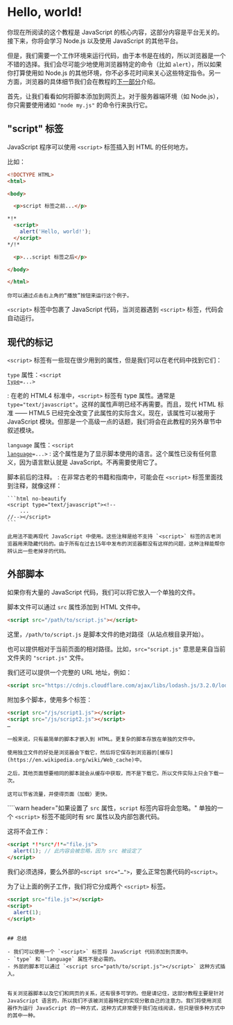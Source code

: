 # Hello, world!

你现在所阅读的这个教程是 JavaScript 的核心内容，这部分内容是平台无关的。接下来，你将会学习 Node.js 以及使用 JavaScript 的其他平台。

但是，我们需要一个工作环境来运行代码，由于本书是在线的，所以浏览器是一个不错的选择。我们会尽可能少地使用浏览器特定的命令（比如 `alert`），所以如果你打算使用如 Node.js 的其他环境，你不必多花时间来关心这些特定指令。另一方面，浏览器的具体细节我们会在教程的[下一部分](/ui)介绍。

首先，让我们看看如何将脚本添加到网页上。对于服务器端环境（如 Node.js），你只需要使用诸如 `"node my.js"` 的命令行来执行它。

## "script" 标签

JavaScript 程序可以使用 `<script>` 标签插入到 HTML 的任何地方。

比如：

```html run height=100
<!DOCTYPE HTML>
<html>

<body>

  <p>script 标签之前...</p>

*!*
  <script>
    alert('Hello, world!');
  </script>
*/!*

  <p>...script 标签之后</p>

</body>

</html>
```

```online
你可以通过点击右上角的“播放”按钮来运行这个例子。
```

`<script>` 标签中包裹了 JavaScript 代码，当浏览器遇到 `<script>` 标签，代码会自动运行。


## 现代的标记

`<script>` 标签有一些现在很少用到的属性，但是我们可以在老代码中找到它们：

`type` 属性：<code>&lt;script <u>type</u>=...&gt;</code>

: 在老的 HTML4 标准中，`<script>` 标签有 type 属性。通常是 `type="text/javascript"`。这样的属性声明已经不再需要。而且，现代 HTML 标准 —— HTML5 已经完全改变了此属性的实际含义。现在，该属性可以被用于 JavaScript 模块。但那是一个高级一点的话题，我们将会在此教程的另外章节中叙述模块。

`language` 属性：<code>&lt;script <u>language</u>=...&gt;</code>
: 这个属性是为了显示脚本使用的语言。这个属性已没有任何意义，因为语言默认就是 JavaScript。不再需要使用它了。

脚本前后的注释。
: 在非常古老的书籍和指南中，可能会在 `<script>` 标签里面找到注释，就像这样：

    ```html no-beautify
    <script type="text/javascript"><!--
        ...
    //--></script>
    ```

    此用法不能再现代 JavaScript 中使用。这些注释是给不支持 `<script>` 标签的古老浏览器用来隐藏代码的。由于所有在过去15年中发布的浏览器都没有这样的问题，这种注释能帮你辨认出一些老掉牙的代码。


## 外部脚本

如果你有大量的 JavaScript 代码，我们可以将它放入一个单独的文件。

脚本文件可以通过 `src` 属性添加到 HTML 文件中。

```html
<script src="/path/to/script.js"></script>
```

这里，`/path/to/script.js` 是脚本文件的绝对路径（从站点根目录开始）。

也可以提供相对于当前页面的相对路径。比如，`src="script.js"` 意思是来自当前文件夹的 `"script.js"` 文件。

我们还可以提供一个完整的 URL 地址，例如：

```html
<script src="https://cdnjs.cloudflare.com/ajax/libs/lodash.js/3.2.0/lodash.js"></script>
```

附加多个脚本，使用多个标签：

```html
<script src="/js/script1.js"></script>
<script src="/js/script2.js"></script>
…
```

```smart
一般来说，只有最简单的脚本才嵌入到 HTML。更复杂的脚本存放在单独的文件中。

使用独立文件的好处是浏览器会下载它，然后将它保存到浏览器的[缓存](https://en.wikipedia.org/wiki/Web_cache)中。

之后，其他页面想要相同的脚本就会从缓存中获取，而不是下载它。所以文件实际上只会下载一次。

这可以节省流量，并使得页面（加载）更快。
```

````warn header="如果设置了 `src` 属性，`script` 标签内容将会忽略。"
单独的一个 `<script>` 标签不能同时有 src 属性以及内部包裹代码。

这将不会工作：

```html
<script *!*src*/!*="file.js">
  alert(1); // 此内容会被忽略，因为 src 被设定了
</script>
```

我们必须选择，要么外部的`<script src="…">`，要么正常包裹代码的`<script>`。

为了让上面的例子工作，我们将它分成两个 `<script>` 标签。

```html
<script src="file.js"></script>
<script>
  alert(1);
</script>
```
````

## 总结

- 我们可以使用一个 `<script>` 标签将 JavaScript 代码添加到页面中。
- `type` 和 `language` 属性不是必需的。
- 外部的脚本可以通过 `<script src="path/to/script.js"></script>` 这种方式插入。


有关浏览器脚本以及它们和网页的关系，还有很多可学的。但是请记住，这部分教程主要是针对 JavaScript 语言的，所以我们不该被浏览器特定的实现分散自己的注意力。我们将使用浏览器作为运行 JavaScript 的一种方式，这种方式非常便于我们在线阅读，但只是很多种方式中的其中一种。
